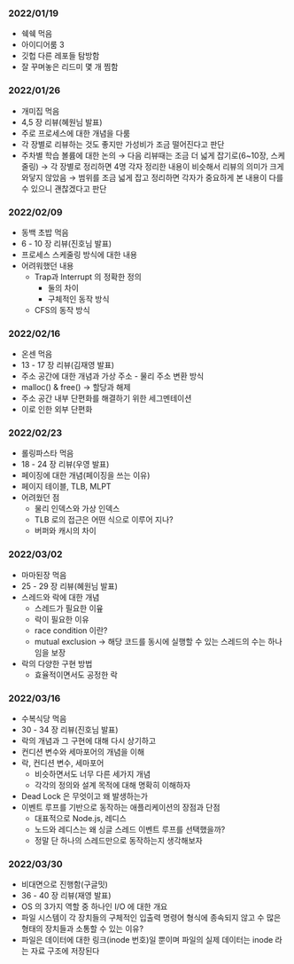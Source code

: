 ### 2022/01/19

- 쉑쉑 먹음
- 아이디어룸 3
- 깃헙 다른 레포들 탐방함
- 잘 꾸며놓은 리드미 몇 개 찜함

### 2022/01/26

- 개미집 먹음
- 4,5 장 리뷰(혜원님 발표)
- 주로 프로세스에 대한 개념을 다룸
- 각 장별로 리뷰하는 것도 좋지만 가성비가 조금 떨어진다고 판단
- 주차별 학습 볼륨에 대한 논의 
→ 다음 리뷰때는 조금 더 넓게 잡기로(6~10장, 스케줄링) 
→ 각 장별로 정리하면 4명 각자 정리한 내용이 비슷해서 리뷰의 의미가 크게 와닿지 않았음
→ 범위를 조금 넓게 잡고 정리하면 각자가 중요하게 본 내용이 다를 수 있으니 괜찮겠다고 판단

### 2022/02/09

- 동백 초밥 먹음
- 6 - 10 장 리뷰(진호님 발표)
- 프로세스 스케줄링 방식에 대한 내용
- 어려워했던 내용
    - Trap과 Interrupt 의 정확한 정의
        - 둘의 차이
        - 구체적인 동작 방식
    - CFS의 동작 방식

### 2022/02/16

- 온센 먹음
- 13 - 17 장 리뷰(김재영 발표)
- 주소 공간에 대한 개념과 가상 주소 - 물리 주소 변환 방식
- malloc() & free() → 할당과 해제
- 주소 공간 내부 단편화를 해결하기 위한 세그멘테이션
- 이로 인한 외부 단편화

### 2022/02/23

- 롤링파스타 먹음
- 18 - 24 장 리뷰(우영 발표)
- 페이징에 대한 개념(페이징을 쓰는 이유)
- 페이지 테이블, TLB, MLPT
- 어려웠던 점
    - 물리 인덱스와 가상 인덱스
    - TLB 로의 접근은 어떤 식으로 이루어 지나?
    - 버퍼와 캐시의 차이

### 2022/03/02

- 마마된장 먹음
- 25 - 29 장 리뷰(혜원님 발표)
- 스레드와 락에 대한 개념
    - 스레드가 필요한 이윺
    - 락이 필요한 이유
    - race condition 이란?
    - mutual exclusion → 해당 코드를 동시에 실행할 수 있는 스레드의 수는 하나임을 보장
- 락의 다양한 구현 방법
    - 효율적이면서도 공정한 락

### 2022/03/16
- 수복식당 먹음
- 30 - 34 장 리뷰(진호님 발표)
- 락의 개념과 그 구현에 대해 다시 상기하고
- 컨디션 변수와 세마포어의 개념을 이해
- 락, 컨디션 변수, 세마포어
    - 비슷하면서도 너무 다른 세가지 개념
    - 각각의 정의와 설계 목적에 대해 명확히 이해하자
- Dead Lock 은 무엇이고 왜 발생하는가
- 이벤트 루프를 기반으로 동작하는 애플리케이션의 장점과 단점
    - 대표적으로 Node.js, 레디스
    - 노드와 레디스는 왜 싱글 스레드 이벤트 루프를 선택했을까?
    - 정말 단 하나의 스레드만으로 동작하는지 생각해보자

### 2022/03/30
- 비대면으로 진행함(구글밋)
- 36 - 40 장 리뷰(재영 발표)
- OS 의 3가지 역할 중 하나인 I/O 에 대한 개요
- 파일 시스템이 각 장치들의 구체적인 입출력 명령어 형식에 종속되지 않고 수 많은 형태의 장치들과 소통할 수 있는 이유?
- 파일은 데이터에 대한 링크(inode 번호)일 뿐이며 파일의 실제 데이터는 inode 라는 자료 구조에 저장된다
